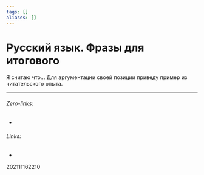 ```yaml
---
tags: []
aliases: []
---
```

# Русский язык. Фразы для итогового
Я считаю что...
Для аргументации своей позиции приведу пример из читательского опыта.

___
###### Zero-links:
-
###### Links:
-

202111162210